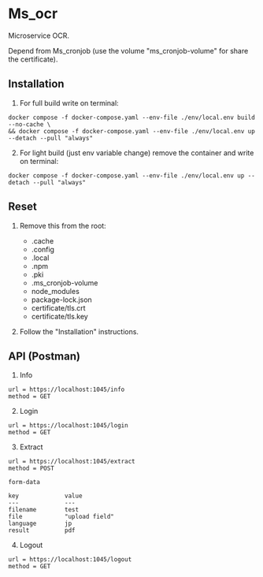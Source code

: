 # Ms_ocr

Microservice OCR.

Depend from Ms_cronjob (use the volume "ms_cronjob-volume" for share the certificate).

## Installation

1. For full build write on terminal:

```
docker compose -f docker-compose.yaml --env-file ./env/local.env build --no-cache \
&& docker compose -f docker-compose.yaml --env-file ./env/local.env up --detach --pull "always"
```

2. For light build (just env variable change) remove the container and write on terminal:

```
docker compose -f docker-compose.yaml --env-file ./env/local.env up --detach --pull "always"
```

## Reset

1. Remove this from the root:

    - .cache
    - .config
    - .local
    - .npm
    - .pki
    - .ms_cronjob-volume
    - node_modules
    - package-lock.json
    - certificate/tls.crt
    - certificate/tls.key

2. Follow the "Installation" instructions.

## API (Postman)

1. Info

```
url = https://localhost:1045/info
method = GET
```

2. Login

```
url = https://localhost:1045/login
method = GET
```

3. Extract

```
url = https://localhost:1045/extract
method = POST

form-data

key             value
---             ---
filename        test
file            "upload field"
language        jp
result          pdf
```

4. Logout

```
url = https://localhost:1045/logout
method = GET
```
